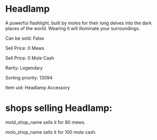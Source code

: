 # Headlamp

A powerful flashlight, built by moles for their long delves into the dark places of the world. Wearing it will illuminate your surroundings.

Can be sold: False

Sell Price: 0 Mews

Sell Price: 0 Mole Cash

Rarity: Legendary

Sorting priority: 13094

Item uid: Headlamp Accessory

# shops selling Headlamp:

mold_shop_name sells it for 80 mews.

molo_shop_name sells it for 100 mole cash.